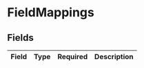 # FieldMappings


## Fields

| Field       | Type        | Required    | Description |
| ----------- | ----------- | ----------- | ----------- |